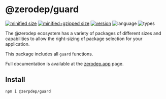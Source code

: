 # @zerodep/guard

[![minified size](https://img.shields.io/bundlephobia/min/@zerodep/guard?style=flat-square&color=blue)](https://bundlephobia.com/package/@zerodep/guard)
[![minified+gzipped size](https://img.shields.io/bundlephobia/minzip/@zerodep/guard?style=flat-square&color=blue)](https://bundlephobia.com/package/@zerodep/guard)
[![version](https://img.shields.io/npm/v/@zerodep/guard?style=flat-square&color=blue)](https://www.npmjs.com/package/@zerodep/guard)
![language](https://img.shields.io/badge/typescript-100%25-blue?style=flat-square)
![types](https://img.shields.io/badge/types-included-blue?style=flat-square)

The @zerodep ecosystem has a variety of packages of different sizes and capabilities to allow the right-sizing of package selection for your application.

This package includes all `guard` functions.

Full documentation is available at the [zerodep.app](http://zerodep.app/#/guard) page.

## Install

```bash
npm i @zerpdep/guard
```
